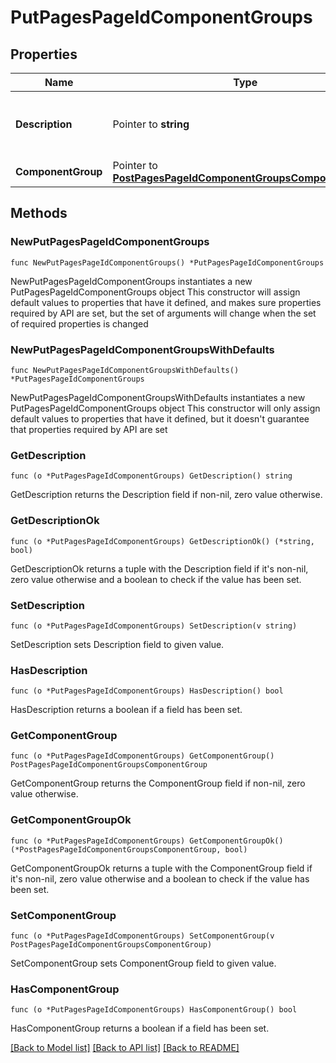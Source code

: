 # PutPagesPageIdComponentGroups

## Properties

Name | Type | Description | Notes
------------ | ------------- | ------------- | -------------
**Description** | Pointer to **string** | Updated description of the component group. | [optional] 
**ComponentGroup** | Pointer to [**PostPagesPageIdComponentGroupsComponentGroup**](postPagesPageIdComponentGroups_component_group.md) |  | [optional] 

## Methods

### NewPutPagesPageIdComponentGroups

`func NewPutPagesPageIdComponentGroups() *PutPagesPageIdComponentGroups`

NewPutPagesPageIdComponentGroups instantiates a new PutPagesPageIdComponentGroups object
This constructor will assign default values to properties that have it defined,
and makes sure properties required by API are set, but the set of arguments
will change when the set of required properties is changed

### NewPutPagesPageIdComponentGroupsWithDefaults

`func NewPutPagesPageIdComponentGroupsWithDefaults() *PutPagesPageIdComponentGroups`

NewPutPagesPageIdComponentGroupsWithDefaults instantiates a new PutPagesPageIdComponentGroups object
This constructor will only assign default values to properties that have it defined,
but it doesn't guarantee that properties required by API are set

### GetDescription

`func (o *PutPagesPageIdComponentGroups) GetDescription() string`

GetDescription returns the Description field if non-nil, zero value otherwise.

### GetDescriptionOk

`func (o *PutPagesPageIdComponentGroups) GetDescriptionOk() (*string, bool)`

GetDescriptionOk returns a tuple with the Description field if it's non-nil, zero value otherwise
and a boolean to check if the value has been set.

### SetDescription

`func (o *PutPagesPageIdComponentGroups) SetDescription(v string)`

SetDescription sets Description field to given value.

### HasDescription

`func (o *PutPagesPageIdComponentGroups) HasDescription() bool`

HasDescription returns a boolean if a field has been set.

### GetComponentGroup

`func (o *PutPagesPageIdComponentGroups) GetComponentGroup() PostPagesPageIdComponentGroupsComponentGroup`

GetComponentGroup returns the ComponentGroup field if non-nil, zero value otherwise.

### GetComponentGroupOk

`func (o *PutPagesPageIdComponentGroups) GetComponentGroupOk() (*PostPagesPageIdComponentGroupsComponentGroup, bool)`

GetComponentGroupOk returns a tuple with the ComponentGroup field if it's non-nil, zero value otherwise
and a boolean to check if the value has been set.

### SetComponentGroup

`func (o *PutPagesPageIdComponentGroups) SetComponentGroup(v PostPagesPageIdComponentGroupsComponentGroup)`

SetComponentGroup sets ComponentGroup field to given value.

### HasComponentGroup

`func (o *PutPagesPageIdComponentGroups) HasComponentGroup() bool`

HasComponentGroup returns a boolean if a field has been set.


[[Back to Model list]](../README.md#documentation-for-models) [[Back to API list]](../README.md#documentation-for-api-endpoints) [[Back to README]](../README.md)


